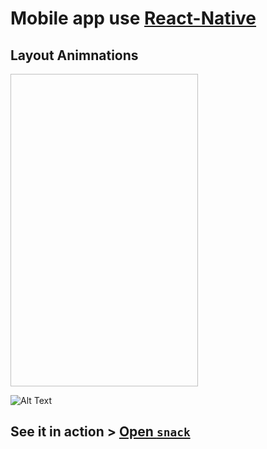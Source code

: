 # Mobile app use [React-Native](https://facebook.github.io/react-native/)

## Layout Animnations
<img href="https://drive.google.com/uc?export=view&id=1kEuXdgCG5SHdy-xVLY4oBG8bnEVYrFJ0" width="300" height="500">


![Alt Text](https://drive.google.com/uc?export=view&id=1kEuXdgCG5SHdy-xVLY4oBG8bnEVYrFJ0/view)


## See it in action > [Open `snack`](https://snack.expo.io/@innovaterz/motion)
